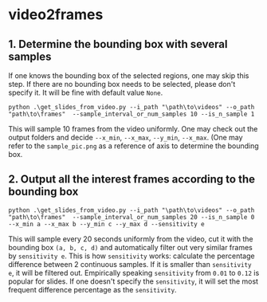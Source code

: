 # video2frames


## 1. Determine the bounding box with several samples

If one knows the bounding box of the selected regions, one may skip this step. If there are no bounding box needs to be selected, please don't specify it. It will be fine with default value ``None``. 

``python .\get_slides_from_video.py --i_path "\path\to\videos" --o_path "path\to\frames"  --sample_interval_or_num_samples 10 --is_n_sample 1 ``


This will sample 10 frames from the video uniformly. One may check out the output folders and decide ``--x_min``, ``--x_max``, ``--y_min``, ``--x_max``. (One may refer to the ``sample_pic.png`` as a reference of axis to determine the bounding box.


## 2. Output all the interest frames according to the bounding box

``python .\get_slides_from_video.py --i_path "\path\to\videos" --o_path "path\to\frames"  --sample_interval_or_num_samples 20 --is_n_sample 0 --x_min a --x_max b --y_min c --y_max d --sensitivity e``


This will sample every 20 seconds uniformly from the video, cut it with the bounding box ``(a, b, c, d)`` and automatically filter out very similar frames by ``sensitivity e``. This is how ``sensitivity`` works: calculate the percentage difference between 2 continuous samples. If it is smaller than ``sensitivity e``, it will be filtered out. Empirically speaking ``sensitivity`` from ``0.01`` to ``0.12`` is popular for slides. If one doesn't specify the ``sensitivity``, it will set the most frequent difference percentage as the ``sensitivity``.
